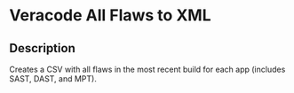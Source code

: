 # Veracode All Flaws to XML

## Description
Creates a CSV with all flaws in the most recent build for each app (includes SAST, DAST, and MPT).